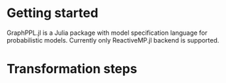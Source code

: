 # Getting started

GraphPPL.jl is a Julia package with model specification language for probabilistic models. Currently only ReactiveMP.jl backend is supported.

# Transformation steps

